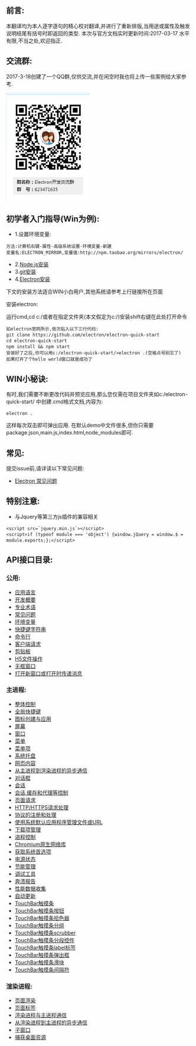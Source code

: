 ## 前言:
本翻译均为本人逐字逐句的精心校对翻译,并进行了重新排版,当用途或属性及触发说明结尾有括号时即返回的类型.
本次与官方文档实时更新时间:2017-03-17
水平有限,不当之处,欢迎指正.




## 交流群:
2017-3-18创建了一个QQ群,仅供交流,并在闲空时我也将上传一些案例给大家参考.

![image](demo/images/qq.png)


## 初学者入门指导(Win为例):

* 1.设置环境变量:
```
方法:计算机右键-属性-高级系统设置-环境变量-新建
变量名:ELECTRON_MIRROR,变量值:http://npm.taobao.org/mirrors/electron/
```

* 2.[Node.js安装](https://nodejs.org/en/download/)
* 3.[git安装](https://git-for-windows.github.io/)
* 4.[Electron安装](http://electron.atom.io/)


下文的安装方法适合WIN小白用户,其他系统请参考上行链接所在页面

安装electron:

运行cmd,cd c:/或者在指定文件夹(本文假定为c:/)安装shift右键在此处打开命令

```
如electron官网所示,依次贴入以下三行代码:
git clone https://github.com/electron/electron-quick-start
cd electron-quick-start
npm install && npm start
安装好了之后,你可以用c:/electron-quick-start/>electron .(空格点号别忘了)
如果打开了个hello world窗口就是成功了
```
## WIN小秘诀:
有时,我们需要不断更改代码并预览应用,那么您仅需在项目文件夹如c:/electron-quick-start/
中创建.cmd格式文档,内容为:

```
electron .
```
这样每次双击即可弹出应用.
在默认demo中文件很多,但你只需要package.json,main.js,index.html,node_modules即可.


## 常见:

提交issue前,请详读以下常见问题:
* [Electron 常见问题](faq.md)        

## 特别注意:

* 与Jquery等第三方js插件的兼容相关
```
<script src=`jquery.min.js`></script>
<script>if (typeof module === 'object') {window.jQuery = window.$ = module.exports;};</script>
```

## API接口目录:

### 公用:
* [应用语言](api/locales.md)   
* [开发概要](api/synopsis.md)
* [专业术语](glossary.md)
* [常见问题](faq.md)
* [环境变量](api/environment-variables.md)
* [快捷键字符串](api/accelerator.md)
* [命令行](api/chrome-command-line-switches.md)
* [客户端请求](api/client-request.md)
* [剪贴板](api/clipboard.md)
* [H5文件操作](api/file-object.md)
* [无框窗口](api/frameless-window.md)
* [打开新窗口或打开时传递消息](api/window-open.md)      

### 主进程:
* [整体控制](api/app.md)    
* [全局快捷键](api/global-shortcut.md)
* [图标创建与应用](api/native-image.md)
* [屏幕](api/screen.md)
* [窗口](api/browser-window.md)
* [菜单](api/menu.md)
* [菜单项](api/menu-item.md)
* [系统托盘](api/tray.md)
* [网页内容](api/web-contents.md)
* [从主进程到渲染进程的异步通信](api/ipc-main.md)
* [对话框](api/dialog.md)
* [会话](api/cookies.md)
* [会话,缓存和代理等控制](api/session.md)
* [页面请求](api/web-request.md)
* [HTTP/HTTPS请求处理](api/incoming-message.md)
* [协议的注册和处理](api/protocol.md)
* [使用系统默认应用程序管理文件或URL](api/shell.md)
* [下载项管理](api/download-item.md)
* [进程控制](api/process.md)
* [Chromium原生网络库](api/net.md)
* [获取系统首选项](api/system-preferences.md)
* [电源状态](api/power-monitor.md)
* [节能管理](api/power-save-blocker.md)
* [调试工具](api/debugger.md)
* [奔溃报告](api/crash-reporter.md)
* [性能数据收集](api/content-tracing.md)
* [自动更新](api/auto-updater.md)
* [TouchBar触摸条](api/touch-bar.md)
* [TouchBar触摸条按钮](api/touch-bar-button.md)
* [TouchBar触摸条拾色器](api/touch-bar-color-picker.md)
* [TouchBar触摸条分组](api/touch-bar-group.md)        
* [TouchBar触摸条scrubber](api/touch-bar-scrubber.md)          
* [TouchBar触摸条分段控件](api/touch-bar-segmented-control.md)      
* [TouchBar触摸条label标签](api/touch-bar-label.md)
* [TouchBar触摸条弹出框](api/touch-bar-popover.md)
* [TouchBar触摸条滑块](api/touch-bar-slider.md)
* [TouchBar触摸条间隔符](api/touch-bar-spacer.md)          

### 渲染进程:

* [页面渲染](api/web-frame.md)   
* [页面标签](api/webview-tag.md)
* [渲染进程与主进程通信](api/remote.md)
* [从渲染进程到主进程的异步通信](api/ipc-renderer.md)
* [子窗口](api/browser-window-proxy.md)
* [捕获桌面资源](api/desktop-capturer.md)